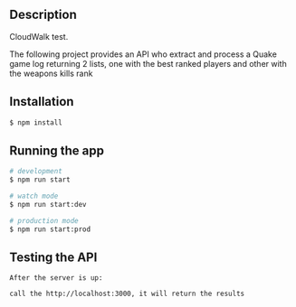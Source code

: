 ## Description

CloudWalk test.

The following project provides an API who extract and process a Quake game log
returning 2 lists, one with the best ranked players and other with the weapons kills rank

## Installation

```bash
$ npm install
```

## Running the app

```bash
# development
$ npm run start

# watch mode
$ npm run start:dev

# production mode
$ npm run start:prod
```

## Testing the API

```
After the server is up:

call the http://localhost:3000, it will return the results